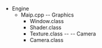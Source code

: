 - Engine
  - Maip.cpp
    -- Graphics
      - Window.class
      - Shader.class
      - Texture.class
    --
    -- Camera
      - Camera.class
      
   
